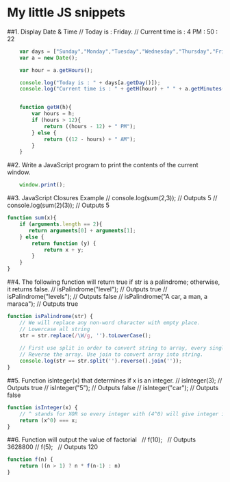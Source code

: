 # My little JS snippets

##1. Display Date & Time
    // Today is : Friday. 
    // Current time is : 4 PM : 50 : 22   

```js
    var days = ["Sunday","Monday","Tuesday","Wednesday","Thursday","Friday","Saturday"];
    var a = new Date();

    var hour = a.getHours();

    console.log("Today is : " + days[a.getDay()]);
    console.log("Current time is : " + getH(hour) + " " + a.getMinutes() + ":" + a.getSeconds());


    function getH(h){
        var hours = h;
        if (hours > 12){
            return ((hours - 12) + " PM");
        } else {
            return ((12 - hours) + " AM");
        }
    }
```
##2. Write a JavaScript program to print the contents of the current window.  

```js
    window.print();
```
##3. JavaScript Closures Example
    // console.log(sum(2,3));   // Outputs 5 
    // console.log(sum(2)(3));  // Outputs 5 

```js
function sum(x){
    if (arguments.length == 2){
       return arguments[0] + arguments[1];
    } else {
        return function (y) {
            return x + y;
        }
    }
}
```
##4. The following function will return true if str is a palindrome; otherwise, it returns false.
    // isPalindrome("level");   // Outputs true 
    // isPalindrome("levels");   // Outputs false
    // isPalindrome("A car, a man, a maraca");   // Outputs true 

```js
function isPalindrome(str) {
    // We will replace any non-word character with empty place. 
    // Lowercase all string
    str = str.replace(/\W/g, '').toLowerCase();
    
    // First use split in order to convert string to array, every single character is different array instance.
    // Reverse the array. Use join to convert array into string.
    console.log(str == str.split('').reverse().join(''));
}
```
##5. Function isInteger(x) that determines if x is an integer.
    // isInteger(3);   // Outputs true 
    // isInteger("5");   // Outputs false
    // isInteger("car");   // Outputs false 

```js
function isInteger(x) { 
    // ^ stands for XOR so every integer with (4^0) will give integer itself. Every string will give 0
    return (x^0) === x; 
} 
```
##6. Function will output the value of factorial
    // f(10);   // Outputs 3628800
    // f(5);   // Outputs 120

```js
function f(n) {
    return ((n > 1) ? n * f(n-1) : n)
}
```

